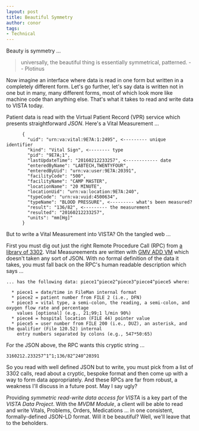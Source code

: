 ```yaml
---
layout: post
title: Beautiful Symmetry
author: conor
tags:
- Technical
---
```


Beauty is symmetry ...

> universally, the beautiful thing is essentially symmetrical, patterned. -- Plotinus

Now imagine an interface where data is read in one form but written in a completely different form. Let's go further, let's say data is written not in one but in many, many different forms, most of which look more like machine code than anything else. That's what it takes to read and write data to VISTA today.

Patient data is read with the Virtual Patient Record (VPR) service which presents straightforward _JSON_. Here's a Vital Measurement ...

<!--more-->

```text
      {
        "uid": "urn:va:vital:9E7A:1:2495", <--------- unique identifier
        "kind": "Vital Sign", <-------- type
        "pid": "9E7A;1",
        "lastUpdateTime": "20160212233257", <------------ date
        "enteredByName": "LABTECH,TWENTYFOUR",
        "enteredByUid": "urn:va:user:9E7A:20391",
        "facilityCode": "500",
        "facilityName": "CAMP MASTER",
        "locationName": "20 MINUTE",
        "locationUid": "urn:va:location:9E7A:240",
        "typeCode": "urn:va:vuid:4500634",
        "typeName": "BLOOD PRESSURE", <--------- what's been measured?
        "result": "136/82", <--------- the measurement
        "resulted": "20160212233257",
        "units": "mm[Hg]"
      }
```

But to write a Vital Measurement into VISTA? Oh the tangled web ...

First you must dig out just the right Remote Procedure Call (RPC) from [a library of 3302](https://github.com/vistadataproject/VDM/blob/master/definitions/nodeVISTA/8994.jsonld). Vital Measureements are written with [GMV ADD VM](https://github.com/vistadataproject/VDM/blob/master/prototypes/vitals/rpcWriteVitals.js) which doesn't taken any sort of JSON. With no formal definition of the data it takes, you must fall back on the RPC's human readable description which says ...

```text
... has the following data: piece1^piece2^piece3^piece4^piece5 where: 

  * piece1 = date/time in FileMan internal format  
  * piece2 = patient number from FILE 2 (i.e., DFN)  
  * piece3 = vital type, a semi-colon, the reading, a semi-colon, and oxygen flow rate and percentage   
    values [optional] (e.g., 21;99;1 l/min 90%)  
  * piece4 = hospital location (FILE 44) pointer value  
  * piece5 = user number from FILE 200 (i.e., DUZ), an asterisk, and the qualifier (File 120.52) internal 
    entry numbers separated by colons (e.g., 547*50:65)
```

For the JSON above, the RPC wants this cryptic string ...

```text
3160212.233257^1^1;136/82^240^20391
```

<p data-pullquote="And these RPCs are far from robust"></p>

So you read with well defined JSON but to write, you must pick from a list of 3302 calls, read about a cryptic, bespoke format and then come up with a way to form data appropriately. And these RPCs are far from robust, a weakness I'll discuss in a future post. May I say ugly?

Providing _symmetric read-write data access for VISTA_ is a key part of the _VISTA Data Project_. With the _MVDM Module_, a client will be able to read and write Vitals, Problems, Orders, Medications ... in one consistent, formally-defined JSON-LD format. Will it be beautiful? Well, we'll leave that to the beholders.

 

